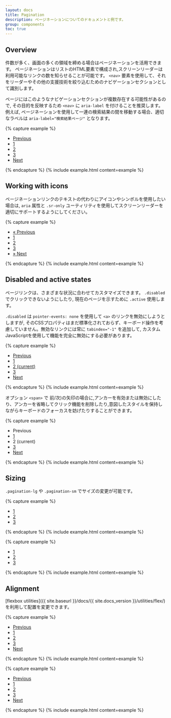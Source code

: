 ```yaml
---
layout: docs
title: Pagination
description: ページネーションについてのドキュメントと例です。
group: components
toc: true
---
```

<!-- ---
layout: docs
title: Pagination
description: Documentation and examples for showing pagination to indicate a series of related content exists across multiple pages.
group: components
toc: true
--- -->

## Overview
<!-- 
We use a large block of connected links for our pagination, making links hard to miss and easily scalable—all while providing large hit areas. Pagination is built with list HTML elements so screen readers can announce the number of available links. Use a wrapping `<nav>` element to identify it as a navigation section to screen readers and other assistive technologies.

In addition, as pages likely have more than one such navigation section, it's advisable to provide a descriptive `aria-label` for the `<nav>` to reflect its purpose. For example, if the pagination component is used to navigate between a set of search results, an appropriate label could be `aria-label="Search results pages"`. -->
件数が多く、画面の多くの領域を締める場合はページネーションを活用できます。
ページネーションはリストのHTML要素で構成され,スクリーンリーダーは利用可能なリンクの数を知らせることが可能です。
`<nav>` 要素を使用して、それをリーダーやその他の支援技術を絞り込むためのナビゲーションセクションとして識別します。    

ページにはこのようなナビゲーションセクションが複数存在する可能性があるので, その目的を反映するため `<nav>` に `aria-label` を付けることを推奨します。
例えば, ページネーションを使用して一連の検索結果の間を移動する場合、適切なラベルは `aria-label="検索結果ページ"` となります。


{% capture example %}
<nav aria-label="Page navigation example">
  <ul class="pagination">
    <li class="page-item"><a class="page-link" href="#">Previous</a></li>
    <li class="page-item"><a class="page-link" href="#">1</a></li>
    <li class="page-item"><a class="page-link" href="#">2</a></li>
    <li class="page-item"><a class="page-link" href="#">3</a></li>
    <li class="page-item"><a class="page-link" href="#">Next</a></li>
  </ul>
</nav>
{% endcapture %}
{% include example.html content=example %}

## Working with icons
<!-- 
Looking to use an icon or symbol in place of text for some pagination links? Be sure to provide proper screen reader support with `aria` attributes and the `.sr-only` utility. 
-->
ページネーションリンクのテキストの代わりにアイコンやシンボルを使用したい場合は,
`aria` 属性と `.sr-only` ユーティリティを使用してスクリーンリーダーを適切にサポートするようにしてください。

{% capture example %}
<nav aria-label="Page navigation example">
  <ul class="pagination">
    <li class="page-item">
      <a class="page-link" href="#" aria-label="Previous">
        <span aria-hidden="true">&laquo;</span>
        <span class="sr-only">Previous</span>
      </a>
    </li>
    <li class="page-item"><a class="page-link" href="#">1</a></li>
    <li class="page-item"><a class="page-link" href="#">2</a></li>
    <li class="page-item"><a class="page-link" href="#">3</a></li>
    <li class="page-item">
      <a class="page-link" href="#" aria-label="Next">
        <span aria-hidden="true">&raquo;</span>
        <span class="sr-only">Next</span>
      </a>
    </li>
  </ul>
</nav>
{% endcapture %}
{% include example.html content=example %}


## Disabled and active states
<!-- 
Pagination links are customizable for different circumstances. Use `.disabled` for links that appear un-clickable and `.active` to indicate the current page.

While the `.disabled` class uses `pointer-events: none` to _try_ to disable the link functionality of `<a>`s, that CSS property is not yet standardized and doesn't account for keyboard navigation. As such, you should always add `tabindex="-1"` on disabled links and use custom JavaScript to fully disable their functionality. 
-->
ページリンクは、さまざまな状況に合わせてカスタマイズできます。 
`.disabled` でクリックできないようにしたり, 現在のページを示すために `.active` 使用します。    

`.disabled` は `pointer-events: none` を使用して `<a>` のリンクを無効にしようとしますが, そのCSSプロパティはまだ標準化されておらず、キーボード操作を考慮していません。無効なリンクには常に `tabindex="-1"` を追加して, カスタムJavaScriptを使用して機能を完全に無効にする必要があります。  


{% capture example %}
<nav aria-label="...">
  <ul class="pagination">
    <li class="page-item disabled">
      <a class="page-link" href="#" tabindex="-1">Previous</a>
    </li>
    <li class="page-item"><a class="page-link" href="#">1</a></li>
    <li class="page-item active">
      <a class="page-link" href="#">2 <span class="sr-only">(current)</span></a>
    </li>
    <li class="page-item"><a class="page-link" href="#">3</a></li>
    <li class="page-item">
      <a class="page-link" href="#">Next</a>
    </li>
  </ul>
</nav>
{% endcapture %}
{% include example.html content=example %}

<!-- You can optionally swap out active or disabled anchors for `<span>`, or omit the anchor in the case of the prev/next arrows, to remove click functionality and prevent keyboard focus while retaining intended styles. -->

オプション `<span>` で 前/次)の矢印の場合に,アンカーを有効または無効にしたり、アンカーを省略してクリック機能を削除したり,意図したスタイルを保持しながらキーボードのフォーカスを妨げたりすることができます。

{% capture example %}
<nav aria-label="...">
  <ul class="pagination">
    <li class="page-item disabled">
      <span class="page-link">Previous</span>
    </li>
    <li class="page-item"><a class="page-link" href="#">1</a></li>
    <li class="page-item active">
      <span class="page-link">
        2
        <span class="sr-only">(current)</span>
      </span>
    </li>
    <li class="page-item"><a class="page-link" href="#">3</a></li>
    <li class="page-item">
      <a class="page-link" href="#">Next</a>
    </li>
  </ul>
</nav>
{% endcapture %}
{% include example.html content=example %}

## Sizing
<!-- 
Fancy larger or smaller pagination? Add `.pagination-lg` or `.pagination-sm` for additional sizes. 
-->
`.pagination-lg` や `.pagination-sm` でサイズの変更が可能です。

{% capture example %}
<nav aria-label="...">
  <ul class="pagination pagination-lg">
    <li class="page-item disabled">
      <a class="page-link" href="#" tabindex="-1">1</a>
    </li>
    <li class="page-item"><a class="page-link" href="#">2</a></li>
    <li class="page-item"><a class="page-link" href="#">3</a></li>
  </ul>
</nav>
{% endcapture %}
{% include example.html content=example %}

{% capture example %}
<nav aria-label="...">
  <ul class="pagination pagination-sm">
    <li class="page-item disabled">
      <a class="page-link" href="#" tabindex="-1">1</a>
    </li>
    <li class="page-item"><a class="page-link" href="#">2</a></li>
    <li class="page-item"><a class="page-link" href="#">3</a></li>
  </ul>
</nav>
{% endcapture %}
{% include example.html content=example %}

<!-- ## Alignment

Change the alignment of pagination components with [flexbox utilities]({{ site.baseurl }}/docs/{{ site.docs_version }}/utilities/flex/). -->

## Alignment

[flexbox utilities]({{ site.baseurl }}/docs/{{ site.docs_version }}/utilities/flex/) を利用して配置を変更できます。



{% capture example %}
<nav aria-label="Page navigation example">
  <ul class="pagination justify-content-center">
    <li class="page-item disabled">
      <a class="page-link" href="#" tabindex="-1">Previous</a>
    </li>
    <li class="page-item"><a class="page-link" href="#">1</a></li>
    <li class="page-item"><a class="page-link" href="#">2</a></li>
    <li class="page-item"><a class="page-link" href="#">3</a></li>
    <li class="page-item">
      <a class="page-link" href="#">Next</a>
    </li>
  </ul>
</nav>
{% endcapture %}
{% include example.html content=example %}

{% capture example %}
<nav aria-label="Page navigation example">
  <ul class="pagination justify-content-end">
    <li class="page-item disabled">
      <a class="page-link" href="#" tabindex="-1">Previous</a>
    </li>
    <li class="page-item"><a class="page-link" href="#">1</a></li>
    <li class="page-item"><a class="page-link" href="#">2</a></li>
    <li class="page-item"><a class="page-link" href="#">3</a></li>
    <li class="page-item">
      <a class="page-link" href="#">Next</a>
    </li>
  </ul>
</nav>
{% endcapture %}
{% include example.html content=example %}
